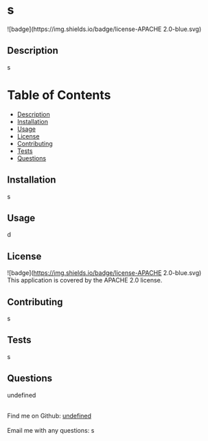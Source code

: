 #
  <h1> s </h1>
  ![badge](https://img.shields.io/badge/license-APACHE 2.0-blue.svg)<br/>

 ## Description
 s

 # Table of Contents
 - [Description](#description)
 - [Installation](#installation)
 - [Usage](#usage)
 - [License](#license)
 - [Contributing](#contributing)
 - [Tests](#test)
 - [Questions](#question)

  ## Installation 
  s

  ## Usage
  d

  ## License
  ![badge](https://img.shields.io/badge/license-APACHE 2.0-blue.svg)<br/>
  This application is covered by the APACHE 2.0 license.

  ## Contributing
  s

  ## Tests
  s

  ## Questions
  undefined <br/>
<br/>

Find me on Github: [undefined](https://github.com/undefined) <br />
<br />
Email me with any questions: s<br /><br />

